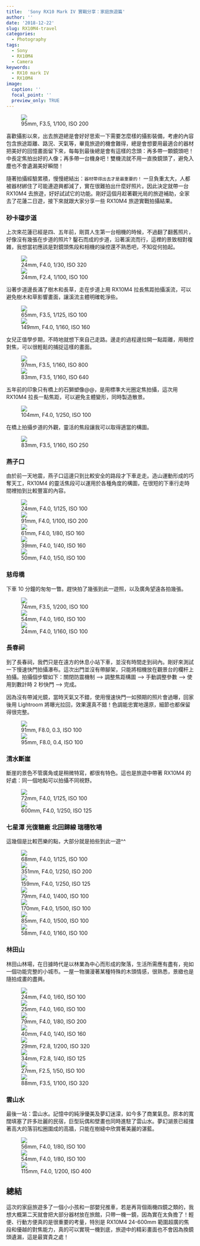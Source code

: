 ```yaml
---
title:  'Sony RX10 Mark IV 實戰分享：家庭旅遊篇' 
author: ''
date: '2018-12-22'
slug: RX10M4-travel
categories:
  - Photography
tags:
  - Sony
  - RX10M4
  - Camera
keywords:
  - RX10 mark IV
  - RX10M4
image:
  caption: ''
  focal_point: ''
  preview_only: TRUE
---
```

<figure>  
<img src="main.jpg"><figcaption>95mm, F3.5, 1/100, ISO 200</figcaption>
</figure>

喜歡攝影以來，出去旅遊總是會好好思索一下需要怎麼樣的攝影裝備，考慮的內容包含旅途距離、路況、天氣等，畢竟旅遊的機會難得，總是會想要用最適合的器材把美好的回憶畫面留下來，每每到最後總是會有這樣的念頭：再多帶一顆鏡頭吧！中長定焦拍出好的人像；再多帶一台機身吧！雙機流就不用一直換鏡頭了，避免入塵也不會遺漏美好瞬間！

隨著拍攝經驗累積，慢慢總結出：```器材帶得出去才是最重要的！``` 一旦負重太大，人都被器材綁住了可能連遊興都減了，實在很難拍出什麼好照片。因此決定就帶一台 RX10M4 去旅遊，好好試試它的功能。剛好這個月趁著觀光局的旅遊補助，全家去了花蓮二日遊，接下來就跟大家分享一些 RX10M4 旅遊實戰拍攝結果。


### **砂卡礑步道**
上次來花蓮已經是四、五年前，剛買人生第一台相機的時候，不過翻了翻舊照片，好像沒有幾張在步道的照片? 鑿石而成的步道，沿著溪流而行，這裡的景致相對複雜，我想當初應該是對鏡頭焦段和相機的操控還不熟悉吧，不知從何拍起。

<figure>  
<img src="砂卡礑-步道-1.jpg"><figcaption>24mm, F4.0, 1/30, ISO 320</figcaption>
<img src="砂卡礑-步道-2.jpg"><figcaption>24mm, F2.4, 1/100, ISO 100</figcaption>
</figure>

沿著步道邊長滿了樹木和長草，走在步道上用 RX10M4 拉長焦距拍攝溪流，可以避免樹木和草影響畫面，讓溪流主體明確乾淨些。

<figure>  
<img src="砂卡礑-溪流-1.jpg"><figcaption>65mm, F3.5, 1/125, ISO 100</figcaption>
<img src="砂卡礑-溪流-2.jpg"><figcaption>149mm, F4.0, 1/160, ISO 160</figcaption>
</figure>


女兒正值學步期，不時地就想下來自己走路。邊走的過程邊拉開一點距離，用眼控對焦，可以很輕鬆的捕捉這樣的畫面。

<figure>  
<img src="砂卡礑-人物-1.jpg"><figcaption>97mm, F3.5, 1/160, ISO 800</figcaption>
<img src="砂卡礑-人物-2.jpg"><figcaption>83mm, F3.5, 1/160, ISO 640</figcaption>
</figure>

五年前的印象只有橋上的石獅塑像@@，是用標準大光圈定焦拍攝，這次用 RX10M4 拉長一點焦距，可以避免主體變形，同時製造散景。

<figure>  
<img src="砂卡礑-橋上-1.jpg"><figcaption>104mm, F4.0, 1/250, ISO 100</figcaption>
</figure>

在橋上拍攝步道的外觀，靈活的焦段讓我可以取得適當的構圖。

<figure>  
<img src="砂卡礑-橋上-2.jpg"><figcaption>83mm, F3.5, 1/160, ISO 250</figcaption>
</figure>

### **燕子口**

由於前一天地震，燕子口這邊只到比較安全的路段才下車走走。造山運動形成的巧奪天工，RX10M4 的靈活焦段可以運用於各種角度的構圖，在很短的下車行走時間裡拍到比較豐富的內容。

<figure>  
<img src="燕子口-1.jpg"><figcaption>24mm, F4.0, 1/125, ISO 100</figcaption>
<img src="燕子口-2.jpg"><figcaption>91mm, F4.0, 1/100, ISO 200</figcaption>
<img src="燕子口-3.jpg"><figcaption>61mm, F4.0, 1/80, ISO 160</figcaption>
<img src="燕子口-4.jpg"><figcaption>39mm, F4.0, 1/40, ISO 160</figcaption>
<img src="燕子口-5.jpg"><figcaption>50mm, F4.0, 1/50, ISO 100</figcaption>
</figure>

### **慈母橋**

下車 10 分鐘的匆匆一瞥。趕快拍了幾張到此一遊照，以及廣角望遠各拍幾張。

<figure>  
<img src="慈母橋-1.jpg"><figcaption>74mm, F3.5, 1/200, ISO 100</figcaption>
<img src="慈母橋-2.jpg"><figcaption>54mm, F4.0, 1/60, ISO 100</figcaption>
<img src="慈母橋-3.jpg"><figcaption>24mm, F4.0, 1/160, ISO 100</figcaption>
</figure>

### **長春祠**

到了長春祠，我們只是在遠方的休息小站下車，並沒有時間走到祠內。剛好來測試一下慢速快門拍攝瀑布。這次出門並沒有帶腳架，只能將相機放在觀景台的欄杆上拍攝。拍攝個步驟如下：關閉防震機制 --> 調整焦距構圖 --> 手動調整參數 --> 使用到數計時 2 秒快門 --> 完成。

因為沒有帶減光鏡，當時天氣又不錯，使用慢速快門一如預期的照片會過曝，回家後用 Lightroom 將曝光拉回，效果還真不錯！色調能忠實地還原，細節也都保留得很完整。

<figure>  
<img src="長春祠-1.jpg"><figcaption>91mm, F8.0, 0.3, ISO 100</figcaption>
<img src="長春祠-2.jpg"><figcaption>95mm, F8.0, 0.4, ISO 100</figcaption>
</figure>

### **清水斷崖**

斷崖的景色不管廣角或是稍微特寫，都很有特色。這也是旅遊中帶著 RX10M4 的好處：同一個地點可以拍攝不同視野。

<figure>  
<img src="清水斷崖-1.jpg"><figcaption>72mm, F4.0, 1/125, ISO 100</figcaption>
<img src="清水斷崖-2.jpg"><figcaption>600mm, F4.0, 1/250, ISO 125</figcaption>
</figure>

### **七星潭 光復糖廠 北回歸線 瑞穗牧場**

這幾個是比較芭樂的點，大部分就是拍些到此一遊^^

<figure>  
<img src="七星潭-1.jpg"><figcaption>68mm, F4.0, 1/125, ISO 100</figcaption>
<img src="七星潭-2.jpg"><figcaption>351mm, F4.0, 1/250, ISO 200</figcaption>
<img src="光復糖廠-1.jpg"><figcaption>159mm, F4.0, 1/250, ISO 125</figcaption>
<img src="北回歸線-1.jpg"><figcaption>79mm, F4.0, 1/400, ISO 100</figcaption>
<img src="北回歸線-2.jpg"><figcaption>170mm, F4.0, 1/500, ISO 100</figcaption>
<img src="瑞穗牧場-1.jpg"><figcaption>85mm, F4.0, 1/500, ISO 100</figcaption>
<img src="瑞穗牧場-2.jpg"><figcaption>58mm, F4.0, 1/160, ISO 100</figcaption>
</figure>

### **林田山**

林田山林場，在日據時代是以林業為中心而形成的聚落，生活所需應有盡有，宛如一個功能完整的小城市。一屋一物瀰漫著某種特殊的木頭情感，很熟悉，景緻也是隨拍成畫的盡興。

<figure>  
<img src="林田山-1.jpg"><figcaption>24mm, F4.0, 1/60, ISO 100</figcaption>
<img src="林田山-2.jpg"><figcaption>25mm, F4.0, 1/60, ISO 100</figcaption>
<img src="林田山-3.jpg"><figcaption>79mm, F4.0, 1/80, ISO 200</figcaption>
<img src="林田山-4.jpg"><figcaption>40mm, F4.0, 1/40, ISO 160</figcaption>
<img src="林田山-5.jpg"><figcaption>29mm, F2.8, 1/200, ISO 320</figcaption>
<img src="林田山-6.jpg"><figcaption>34mm, F2.8, 1/40, ISO 125</figcaption>
<img src="林田山-7.jpg"><figcaption>27mm, F2.5, 1/50, ISO 100</figcaption>
<img src="林田山-8.jpg"><figcaption>88mm, F3.5, 1/100, ISO 320</figcaption>
</figure>

### **雲山水**

最後一站：雲山水。記憶中的純淨優美及夢幻迷濛，如今多了商業氣息。原本的寬闊填塞了許多壯麗的民宿，巨型玩偶和壁畫也同時進駐了雲山水。夢幻湖景已經擋著高大的落羽松圈圍成的高牆，只能在樹縫中欣賞著美麗的湛藍。

<figure>  
<img src="雲山水-1.jpg"><figcaption>56mm, F4.0, 1/80, ISO 100</figcaption>
<img src="雲山水-2.jpg"><figcaption>54mm, F4.0, 1/80, ISO 100</figcaption>
<img src="雲山水-3.jpg"><figcaption>115mm, F4.0, 1/200, ISO 400</figcaption>
</figure>

## **總結**

這次的家庭旅遊多了一個小小孩和一部嬰兒推車，若是再背個兩機四鏡之類的，我想大概第二天就會把大部分器材放在旅館，只帶一機一鏡，因為實在太負擔了！輕便、行動方便真的是很重要的考量，特別是 RX10M4 24-600mm 範圍超廣的焦段和優越的對焦能力，真的可以實現一機到底，旅遊中的精彩畫面也不會因為換鏡頭遺漏，這是最寶貴之處！
